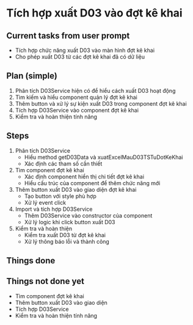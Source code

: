 # Tích hợp xuất D03 vào đợt kê khai

## Current tasks from user prompt
- Tích hợp chức năng xuất D03 vào màn hình đợt kê khai
- Cho phép xuất D03 từ các đợt kê khai đã có dữ liệu

## Plan (simple)
1. Phân tích D03Service hiện có để hiểu cách xuất D03 hoạt động
2. Tìm kiếm và hiểu component quản lý đợt kê khai
3. Thêm button và xử lý sự kiện xuất D03 trong component đợt kê khai
4. Tích hợp D03Service vào component đợt kê khai
5. Kiểm tra và hoàn thiện tính năng

## Steps
1. Phân tích D03Service
   - Hiểu method getD03Data và xuatExcelMauD03TSTuDotKeKhai
   - Xác định các tham số cần thiết
2. Tìm component đợt kê khai
   - Xác định component hiển thị chi tiết đợt kê khai 
   - Hiểu cấu trúc của component để thêm chức năng mới
3. Thêm button xuất D03 vào giao diện đợt kê khai
   - Tạo button với style phù hợp
   - Xử lý event click
4. Import và tích hợp D03Service
   - Thêm D03Service vào constructor của component
   - Xử lý logic khi click button xuất D03
5. Kiểm tra và hoàn thiện
   - Kiểm tra xuất D03 từ đợt kê khai
   - Xử lý thông báo lỗi và thành công

## Things done

## Things not done yet
- Tìm component đợt kê khai
- Thêm button xuất D03 vào giao diện
- Tích hợp D03Service
- Kiểm tra và hoàn thiện tính năng
